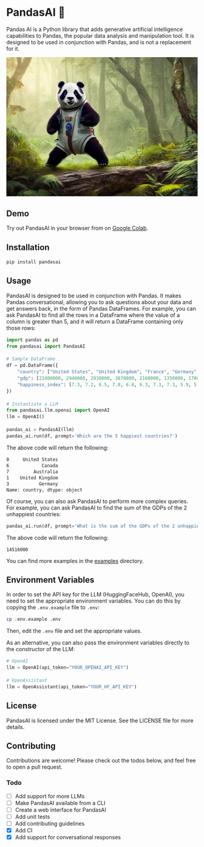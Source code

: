 # PandasAI 🐼

Pandas AI is a Python library that adds generative artificial intelligence capabilities to Pandas, the popular data analysis and manipulation tool. It is designed to be used in conjunction with Pandas, and is not a replacement for it.

<!-- Add images/pandas-ai.png -->

![PandasAI](images/pandas-ai.png?raw=true)

## Demo

Try out PandasAI in your browser from on [Google Colab](https://colab.research.google.com/drive/1rKz7TudOeCeKGHekw7JFNL4sagN9hon-?usp=sharing).

## Installation

```bash
pip install pandasai
```

## Usage

PandasAI is designed to be used in conjunction with Pandas. It makes Pandas conversational, allowing you to ask questions about your data and get answers back, in the form of Pandas DataFrames. For example, you can ask PandasAI to find all the rows in a DataFrame where the value of a column is greater than 5, and it will return a DataFrame containing only those rows:

```python
import pandas as pd
from pandasai import PandasAI

# Sample DataFrame
df = pd.DataFrame({
    "country": ["United States", "United Kingdom", "France", "Germany", "Italy", "Spain", "Canada", "Australia", "Japan", "China"],
    "gdp": [21400000, 2940000, 2830000, 3870000, 2160000, 1350000, 1780000, 1320000, 516000, 14000000],
    "happiness_index": [7.3, 7.2, 6.5, 7.0, 6.0, 6.3, 7.3, 7.3, 5.9, 5.0]
})

# Instantiate a LLM
from pandasai.llm.openai import OpenAI
llm = OpenAI()

pandas_ai = PandasAI(llm)
pandas_ai.run(df, prompt='Which are the 5 happiest countries?')
```

The above code will return the following:

```
0     United States
6            Canada
7         Australia
1    United Kingdom
3           Germany
Name: country, dtype: object
```

Of course, you can also ask PandasAI to perform more complex queries. For example, you can ask PandasAI to find the sum of the GDPs of the 2 unhappiest countries:

```python
pandas_ai.run(df, prompt='What is the sum of the GDPs of the 2 unhappiest countries?')
```

The above code will return the following:

```
14516000
```

You can find more examples in the [examples](examples) directory.

## Environment Variables

In order to set the API key for the LLM (HuggingFaceHub, OpenAI), you need to set the appropriate environment variables. You can do this by copying the `.env.example` file to `.env`:

```bash
cp .env.example .env
```

Then, edit the `.env` file and set the appropriate values.

As an alternative, you can also pass the environment variables directly to the constructor of the LLM:

```python
# OpenAI
llm = OpenAI(api_token="YOUR_OPENAI_API_KEY")

# OpenAssistant
llm = OpenAssistant(api_token="YOUR_HF_API_KEY")
```

## License

PandasAI is licensed under the MIT License. See the LICENSE file for more details.

## Contributing

Contributions are welcome! Please check out the todos below, and feel free to open a pull request.

### Todo

- [ ] Add support for more LLMs
- [ ] Make PandasAI available from a CLI
- [ ] Create a web interface for PandasAI
- [ ] Add unit tests
- [ ] Add contributing guidelines
- [x] Add CI
- [x] Add support for conversational responses

